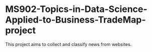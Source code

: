 # MS902-Topics-in-Data-Science-Applied-to-Business-TradeMap-project
This project aims to collect and classify news from websites.
